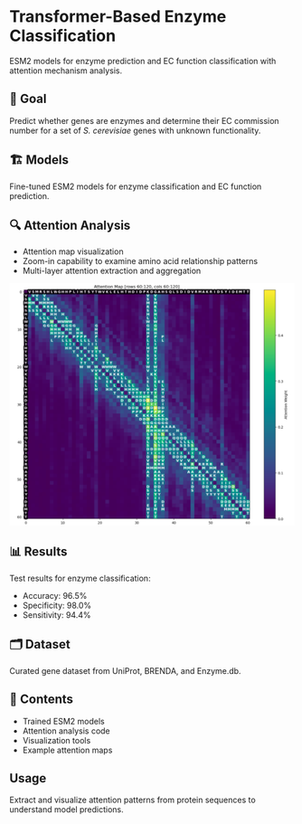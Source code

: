 # Transformer-Based Enzyme Classification

ESM2 models for enzyme prediction and EC function classification with attention mechanism analysis.

## 🎯 Goal

Predict whether genes are enzymes and determine their EC commission number for a set of *S. cerevisiae* genes with unknown functionality.

## 🏗 Models

Fine-tuned ESM2 models for enzyme classification and EC function prediction.

## 🔍 Attention Analysis

- Attention map visualization 
- Zoom-in capability to examine amino acid relationship patterns
- Multi-layer attention extraction and aggregation

![Attention Map Example](images/Transformer_Based_Enzyme_Classification_attention_map.png)


## 📊 Results

Test results for enzyme classification:
- Accuracy: 96.5%
- Specificity: 98.0% 
- Sensitivity: 94.4%

## 🗂 Dataset

Curated gene dataset from UniProt, BRENDA, and Enzyme.db.


## 📁 Contents

- Trained ESM2 models
- Attention analysis code
- Visualization tools
- Example attention maps

## Usage

Extract and visualize attention patterns from protein sequences to understand model predictions.
